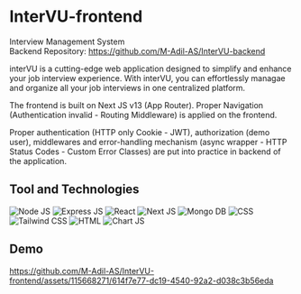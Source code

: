 # InterVU-frontend
Interview Management System  
Backend Repository: https://github.com/M-Adil-AS/InterVU-backend

interVU is a cutting-edge web application designed to simplify and enhance your job interview experience. With interVU, you can effortlessly managae and organize all your job interviews in one centralized platform.

The frontend is built on Next JS v13 (App Router). Proper Navigation (Authentication invalid - Routing Middleware) is applied on the frontend.

Proper authentication (HTTP only Cookie - JWT), authorization (demo user), middlewares and error-handling mechanism (async wrapper - HTTP Status Codes - Custom Error Classes) are put into practice in backend of the application.

## Tool and Technologies
![Node JS](https://img.shields.io/badge/Node%20js-339933?style=for-the-badge&logo=nodedotjs&logoColor=white) ![Express JS](https://img.shields.io/badge/Express%20js-000000?style=for-the-badge&logo=express&logoColor=white) ![React](https://img.shields.io/badge/react-%2320232a.svg?style=for-the-badge&logo=react&logoColor=%2361DAFB) ![Next JS](https://img.shields.io/badge/next%20js-000000?style=for-the-badge&logo=nextdotjs&logoColor=white) ![Mongo DB](https://img.shields.io/badge/MongoDB-4EA94B?style=for-the-badge&logo=mongodb&logoColor=white) ![CSS](https://img.shields.io/badge/CSS3-1572B6?style=for-the-badge&logo=css3&logoColor=white) ![Tailwind CSS](https://img.shields.io/badge/Tailwind_CSS-38B2AC?style=for-the-badge&logo=tailwind-css&logoColor=white) ![HTML](https://img.shields.io/badge/HTML5-E34F26?style=for-the-badge&logo=html5&logoColor=white) ![Chart JS](https://img.shields.io/badge/Chart.js-FF6384.svg?style=for-the-badge&logo=chartdotjs&logoColor=white)

## Demo
https://github.com/M-Adil-AS/InterVU-frontend/assets/115668271/614f7e77-dc19-4540-92a2-d038c3b56eda
